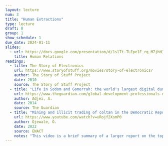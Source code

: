 ```yaml
---
layout: lecture
num: 3
title: "Human Extractions"
type: lecture
draft: 0
group: 1
show_schedule: 1
due_date: 2024-01-11
slides:
  - url: https://docs.google.com/presentation/d/1slTt-TLEpe1F_rq_M7jhHIboYQQm-S-fUumYtFdg7L4/edit?usp=sharing
    title: Human Relations
readings:
  - title: The Story of Electronics
    url: https://www.storyofstuff.org/movies/story-of-electronics/
    author: The Story of Stuff Project
    date: 2010
    source: The Story of Stuff Project
  - title: "Life in Sodom and Gomorrah: the world's largest digital dump"
    url: https://www.theguardian.com/global-development-professionals-network/2014/apr/29/agbogbloshie-accra-ghana-largest-ewaste-dump
    author: Adjei, A.
    date: 2014
    source: The Guardian
  - title: "Mining and illicit trading of coltan in the Democratic Republic of Congo"
    url: https://www.youtube.com/watch?v=uRojf2XsmP0
    author: Ojewale, O.
    date: 2022
    source: ENACT
    notes: "This video is a brief summary of a larger report on the topic. You can <a href='https://enactafrica.org/research/research-papers/mining-and-illicit-trading-of-coltan-in-the-democratic-republic-of-congo'>check out the full report here</a>."
---    
```


